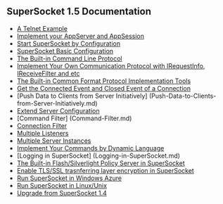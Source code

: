 ## SuperSocket 1.5 Documentation

* [A Telnet Example](A-Telnet-Example.md)
* [Implement your AppServer and AppSession](Implement-your-AppServer-and-AppSessions.md)
* [Start SuperSocket by Configuration](Start-SuperSocket-by-configuration.md)
* [SuperSocket Basic Configuration](SuperSocket-basic-configuration.md)
* [The Built-in Command Line Protocol](The-Built-in-Command-Line-Protocol.md)
* [Implement Your Own Communication Protocol with IRequestInfo, IReceiveFilter and etc](Implement-Your-Own-Communication-Protocol-with-IRequestInfo,-IReceiveFilter-and-etc.md)
* [The Built-in Common Format Protocol Implementation Tools](The-Built-in-Common-Format-Protocol-Implementation-Tools.md)
* [Get the Connected Event and Closed Event of a Connection](Get-the-connected-event-and-closed-event-of-a-connection.md)
* [Push Data to Clients from Server Initiatively] (Push-Data-to-Clients-from-Server-Initiatively.md)
* [Extend Server Configuration](Extend-Server-Configuration.md)
* [Command Filter] (Command-Filter.md)
* [Connection Filter](Connection-Filter.md)
* [Multiple Listeners](Multiple-Listeners.md)
* [Multiple Server Instances](Multiple-Server-Instances.md)
* [Implement Your Commands by Dynamic Language](Implement-Your-Commands-by-Dynamic-Language.md)
* [Logging in SuperSocket] (Logging-in-SuperSocket.md)
* [The Built-in Flash/Silverlight Policy Server in SuperSocket](The-Built-in-Flash-Silverlight-Policy-Server-in-SuperSocket.md)
* [Enable TLS/SSL trasnferring layer encryption in SuperSocket](Enable-TLS-SSL-trasnferring-layer-encryption-in-SuperSocket.md)
* [Run SuperSocket in Windows Azure](Run-SuperSocket-in-Windows-Azure.md)
* [Run SuperSocket in Linux/Unix](Run-SuperSocket-in-Linux-Unix.md)
* [Upgrade from SuperSocket 1.4](Upgrade-from-SuperSocket-1.4.md)